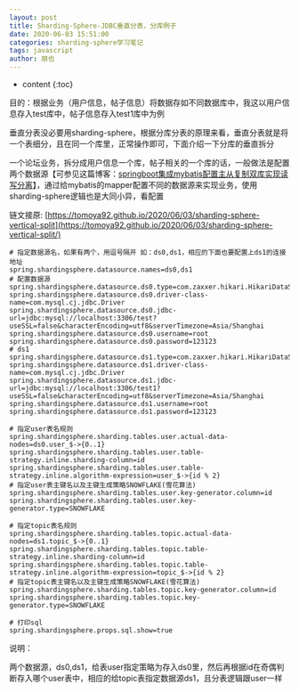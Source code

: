 ```yaml
---
layout: post
title: Sharding-Sphere-JDBC垂直分表，分库例子
date: 2020-06-03 15:51:00
categories: sharding-sphere学习笔记
tags: javascript
author: 朋也
---
```


* content
{:toc}

目的：根据业务（用户信息，帖子信息）将数据存如不同数据库中，我这以用户信息存入test库中，帖子信息存入test1库中为例






垂直分表没必要用sharding-sphere，根据分库分表的原理来看，垂直分表就是将一个表细分，且在同一个库里，正常操作即可，下面介绍一下分库的垂直拆分

一个论坛业务，拆分成用户信息一个库，帖子相关的一个库的话，一般做法是配置两个数据源【可参见这篇博客：[springboot集成mybatis配置主从复制双库实现读写分离](https://tomoya92.github.io/2019/10/30/spring-boot-mybatis-read-write-separation/)】，通过给mybatis的mapper配置不同的数据源来实现业务，使用sharding-sphere逻辑也是大同小异，看配置

链文接原: [https://tomoya92.github.io/2020/06/03/sharding-sphere-vertical-split](https://tomoya92.github.io/2020/06/03/sharding-sphere-vertical-split/)

```prop
# 指定数据源名，如果有两个，用逗号隔开 如：ds0,ds1，相应的下面也要配置上ds1的连接地址
spring.shardingsphere.datasource.names=ds0,ds1
# 配置数据源
spring.shardingsphere.datasource.ds0.type=com.zaxxer.hikari.HikariDataSource
spring.shardingsphere.datasource.ds0.driver-class-name=com.mysql.cj.jdbc.Driver
spring.shardingsphere.datasource.ds0.jdbc-url=jdbc:mysql://localhost:3306/test?useSSL=false&characterEncoding=utf8&serverTimezone=Asia/Shanghai
spring.shardingsphere.datasource.ds0.username=root
spring.shardingsphere.datasource.ds0.password=123123
# ds1
spring.shardingsphere.datasource.ds1.type=com.zaxxer.hikari.HikariDataSource
spring.shardingsphere.datasource.ds1.driver-class-name=com.mysql.cj.jdbc.Driver
spring.shardingsphere.datasource.ds1.jdbc-url=jdbc:mysql://localhost:3306/test1?useSSL=false&characterEncoding=utf8&serverTimezone=Asia/Shanghai
spring.shardingsphere.datasource.ds1.username=root
spring.shardingsphere.datasource.ds1.password=123123

# 指定user表名规则
spring.shardingsphere.sharding.tables.user.actual-data-nodes=ds0.user_$->{0..1}
spring.shardingsphere.sharding.tables.user.table-strategy.inline.sharding-column=id
spring.shardingsphere.sharding.tables.user.table-strategy.inline.algorithm-expression=user_$->{id % 2}
# 指定user表主键名以及主键生成策略SNOWFLAKE(雪花算法)
spring.shardingsphere.sharding.tables.user.key-generator.column=id
spring.shardingsphere.sharding.tables.user.key-generator.type=SNOWFLAKE

# 指定topic表名规则
spring.shardingsphere.sharding.tables.topic.actual-data-nodes=ds1.topic_$->{0..1}
spring.shardingsphere.sharding.tables.topic.table-strategy.inline.sharding-column=id
spring.shardingsphere.sharding.tables.topic.table-strategy.inline.algorithm-expression=topic_$->{id % 2}
# 指定topic表主键名以及主键生成策略SNOWFLAKE(雪花算法)
spring.shardingsphere.sharding.tables.topic.key-generator.column=id
spring.shardingsphere.sharding.tables.topic.key-generator.type=SNOWFLAKE

# 打印sql
spring.shardingsphere.props.sql.show=true
```

说明：

两个数据源，ds0,ds1，给表user指定策略为存入ds0里，然后再根据id在奇偶判断存入哪个user表中，相应的给topic表指定数据源ds1，且分表逻辑跟user一样

